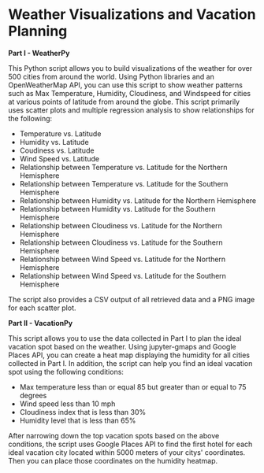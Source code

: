 # Weather Visualizations and Vacation Planning

**Part I - WeatherPy**

This Python script allows you to build visualizations of the weather for over 500 cities from around the world. Using Python libraries and an OpenWeatherMap API, you can use this script to show weather patterns such as Max Temperature, Humidity, Cloudiness, and Windspeed for cities at various points of latitude from around the globe. This script primarily uses scatter plots and multiple regression analysis to show relationships for the following:
  - Temperature vs. Latitude
  - Humidity vs. Latitude
  - Coudiness vs. Latitude
  - Wind Speed vs. Latitude
  - Relationship between Temperature vs. Latitude for the Northern Hemisphere
  - Relationship between Temperature vs. Latitude for the Southern Hemisphere
  - Relationship between Humidity vs. Latitude for the Northern Hemisphere
  - Relationship between Humidity vs. Latitude for the Southern Hemisphere
  - Relationship between Cloudiness vs. Latitude for the Northern Hemisphere
  - Relationship between Cloudiness vs. Latitude for the Southern Hemisphere
  - Relationship between Wind Speed vs. Latitude for the Northern Hemisphere
  - Relationship between Wind Speed vs. Latitude for the Southern Hemisphere
  
The script also provides a CSV output of all retrieved data and a PNG image for each scatter plot. 

**Part II - VacationPy**

This script allows you to use the data collected in Part I to plan the ideal vacation spot based on the weather. Using jupyter-gmaps and Google Places API, you can create a heat map displaying the humidity for all cities collected in Part I. In addition, the script can help you find an ideal vacation spot using the following conditions:

  - Max temperature less than or equal 85 but greater than or equal to 75 degrees
  - Wind speed less than 10 mph
  - Cloudiness index that is less than 30%
  - Humidity level that is less than 65%
  
After narrowing down the top vacation spots based on the above conditions, the script uses Google Places API to find the first hotel for each ideal vacation city located within 5000 meters of your citys' coordinates. Then you can place those coordinates on the humidity heatmap.
